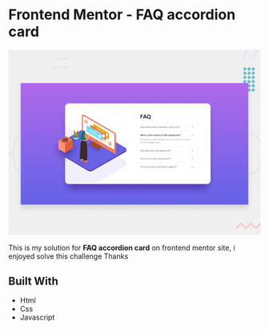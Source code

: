 # Frontend Mentor - FAQ accordion card

![Design preview for the FAQ accordion card coding challenge](./design/desktop-preview.jpg)

This is my solution for **FAQ accordion card** on frontend mentor site, i enjoyed solve this challenge Thanks

## Built With
- Html
- Css
- Javascript